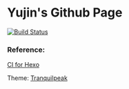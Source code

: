 # Yujin's Github Page

[![Build Status](https://travis-ci.com/yujinz/yujinz.github.io.svg?branch=source)](https://travis-ci.com/yujinz/yujinz.github.io)


### Reference:

[CI for Hexo](https://www.jianshu.com/p/5e74046e7a0f)

Theme: [Tranquilpeak](https://github.com/LouisBarranqueiro/hexo-theme-tranquilpeak)